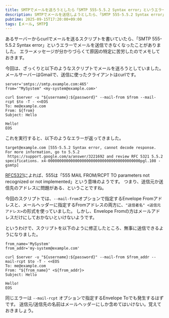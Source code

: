 ```yaml
---
title: SMTPでメールを送ろうとしたら「SMTP 555-5.5.2 Syntax error」というエラーが出たときの対処法
description: SMTPでメールを送信しようとしたら、「SMTP 555-5.5.2 Syntax error」というエラーが出ました。エラーメッセージが少し分かりづらいので、原因と対処法をメモしておきます。
pubtime: 2025-09-15T17:20:00+09:00
tags: [メール, SMTP]
---
```


あるサーバーからcurlでメールを送るスクリプトを書いていたら、「SMTP 555-5.5.2 Syntax error」というエラーでメールを送信できなくなったことがありました。
エラーメッセージが分かりづらくて原因の特定に苦労したのでメモしておきます。

今回は、ざっくりと以下のようなスクリプトでメールを送ろうとしていました。
メールサーバーはGmailで、送信に使ったクライアントはcurlです。

```shell
server='smtps://smtp.example.com:465'
from='"MySystem" <my-system@example.com>'

curl $server -u "${username}:${password}" --mail-from $from --mail-rcpt $to -T - <<EOS
To: me@example.com
From: ${from}
Subject: Hello

Hello!
EOS
```

これを実行すると、以下のようなエラーが返ってきました。

```text
target@example.com [555-5.5.2 Syntax error, cannot decode response. For more information, go to 5.5.2  https://support.google.com/a/answer/3221692 and review RFC 5321 5.5.2 specifications. x4-00000000000000000000000000000000000000000pgl.108 - gsmtp]
```

[RFC5321](https://www.ietf.org/rfc/rfc5321.txt)によれば、555は「555  MAIL FROM/RCPT TO parameters not recognized or not implemented」という意味のようです。
つまり、送信元か送信先のアドレスに問題がある、ということですね。

今回のスクリプトでは、`--mail-from`オプションで指定するEnvelope Fromアドレスと、メールヘッダーに指定するFromアドレスの両方に、`"送信者名" <送信元アドレス>`の形式を使っていました。
しかし、Envelope Fromの方はメールアドレスだけにしておかないといけないようです。

というわけで、スクリプトを以下のように修正したところ、無事に送信できるようになりました。

```shell
from_name='MySystem'
from_addr='my-system@example.com'

curl $server -u "${username}:${password}" --mail-from $from_addr --mail-rcpt $to -T - <<EOS
To: me@example.com
From: "${from_name}" <${from_addr}>
Subject: Hello

Hello!
EOS
```

同じエラーは `--mail-rcpt` オプションで指定するEnvelope Toでも発生するはずです。
送信元/送信先の名前はメールヘッダーにしか含めてはいけない。覚えておきましょう。
